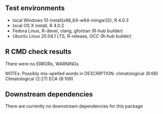 ## Test environments
* local Windows 10 install(x86_64-w64-mingw32), R 4.0.3
* local OS X install, R 4.0.2
* Fedora Linux, R-devel, clang, gfortran (R-hub builder)
* Ubuntu Linux 20.04.1 LTS, R-release, GCC (R-hub builder)

## R CMD check results
There were no ERRORs, WARNINGs

NOTEs:
Possibly mis-spelled words in DESCRIPTION:
  climatological (8:66)
  Climatological (2:27)
  ECA (8:109)

## Downstream dependencies
There are currently no downstream dependencies for this package
